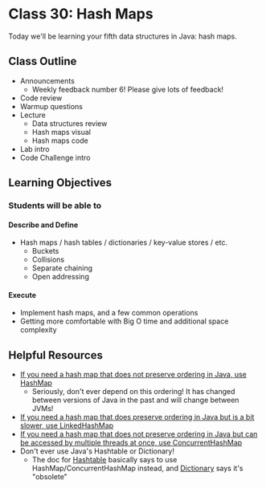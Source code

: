 # Class 30: Hash Maps

Today we'll be learning your fifth data structures in Java: hash maps.

## Class Outline

- Announcements
  - Weekly feedback number 6! Please give lots of feedback!
- Code review
- Warmup questions
- Lecture
  - Data structures review
  - Hash maps visual
  - Hash maps code
- Lab intro
- Code Challenge intro

## Learning Objectives

### Students will be able to

#### Describe and Define

- Hash maps / hash tables / dictionaries / key-value stores / etc.
  - Buckets
  - Collisions
  - Separate chaining
  - Open addressing

#### Execute

- Implement hash maps, and a few common operations
- Getting more comfortable with Big O time and additional space complexity

## Helpful Resources

- [If you need a hash map that does not preserve ordering in Java, use HashMap](https://docs.oracle.com/en/java/javase/17/docs/api/java.base/java/util/HashMap.html)
  - Seriously, don't ever depend on this ordering! It has changed between versions of Java in the past and will change between JVMs!
- [If you need a hash map that does preserve ordering in Java but is a bit slower, use LinkedHashMap](https://docs.oracle.com/en/java/javase/17/docs/api/java.base/java/util/LinkedHashMap.html)
- [If you need a hash map that does not preserve ordering in Java but can be accessed by multiple threads at once, use ConcurrentHashMap](https://docs.oracle.com/javase/7/docs/api/java/util/concurrent/ConcurrentHashMap.html)
- Don't ever use Java's Hashtable or Dictionary!
  - The doc for [Hashtable](https://docs.oracle.com/javase/7/docs/api/java/util/Hashtable.html) basically says to use HashMap/ConcurrentHashMap instead, and [Dictionary](https://docs.oracle.com/javase/7/docs/api/java/util/Dictionary.html) says it's "obsolete"
